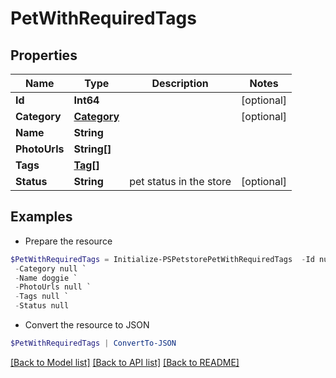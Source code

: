 # PetWithRequiredTags
## Properties

Name | Type | Description | Notes
------------ | ------------- | ------------- | -------------
**Id** | **Int64** |  | [optional] 
**Category** | [**Category**](Category.md) |  | [optional] 
**Name** | **String** |  | 
**PhotoUrls** | **String[]** |  | 
**Tags** | [**Tag[]**](Tag.md) |  | 
**Status** | **String** | pet status in the store | [optional] 

## Examples

- Prepare the resource
```powershell
$PetWithRequiredTags = Initialize-PSPetstorePetWithRequiredTags  -Id null `
 -Category null `
 -Name doggie `
 -PhotoUrls null `
 -Tags null `
 -Status null
```

- Convert the resource to JSON
```powershell
$PetWithRequiredTags | ConvertTo-JSON
```

[[Back to Model list]](../README.md#documentation-for-models) [[Back to API list]](../README.md#documentation-for-api-endpoints) [[Back to README]](../README.md)

